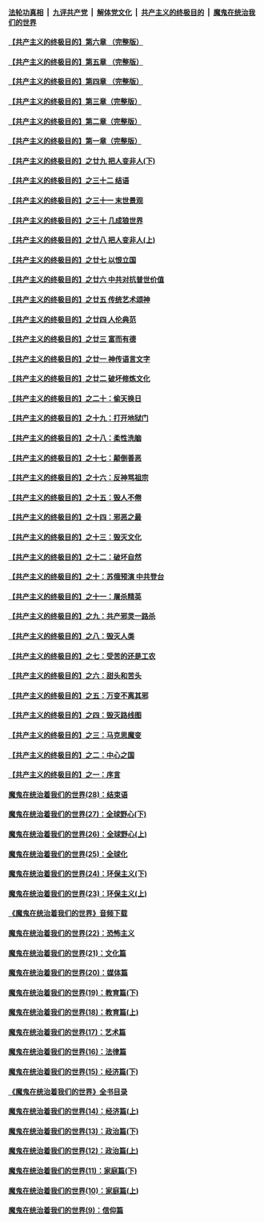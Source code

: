 

####  [法轮功真相](../../../../basic/blob/master/README.md?t=04072130) &nbsp;|&nbsp; [九评共产党](../../../../9ping.md/blob/master/README.md?t=04072130) &nbsp;|&nbsp; [解体党文化](../../../../jtdwh.md/blob/master/README.md?t=04072130)  &nbsp;|&nbsp; [共产主义的终极目的](../../../../gczydzjmd.md/blob/master/README.md?t=04072130) &nbsp;|&nbsp; [魔鬼在统治我们的世界](../../../../mgztzwmdsj.md/blob/master/README.md?t=04072130) 

#### [【共产主义的终极目的】第六章 （完整版）](../pages/nsc422/n11428913.md?t=04072130) 

#### [【共产主义的终极目的】第五章 （完整版）](../pages/nsc422/n11428912.md?t=04072130) 

#### [【共产主义的终极目的】第四章 （完整版）](../pages/nsc422/n11428907.md?t=04072130) 

#### [【共产主义的终极目的】第三章（完整版）](../pages/nsc422/n11428848.md?t=04072130) 

#### [【共产主义的终极目的】第二章（完整版）](../pages/nsc422/n11428831.md?t=04072130) 

#### [【共产主义的终极目的】第一章（完整版）](../pages/nsc422/n11417651.md?t=04072130) 

#### [【共产主义的终极目的】之廿九 把人变非人(下)](../pages/nsc422/n11344140.md?t=04072130) 

#### [【共产主义的终极目的】之三十二 结语](../pages/nsc422/n11360535.md?t=04072130) 

#### [【共产主义的终极目的】之三十一 末世景观](../pages/nsc422/n11351129.md?t=04072130) 

#### [【共产主义的终极目的】之三十 几成狼世界](../pages/nsc422/n11348280.md?t=04072130) 

#### [【共产主义的终极目的】之廿八 把人变非人(上)](../pages/nsc422/n11340492.md?t=04072130) 

#### [【共产主义的终极目的】之廿七 以恨立国](../pages/nsc422/n11336944.md?t=04072130) 

#### [【共产主义的终极目的】之廿六 中共对抗普世价值](../pages/nsc422/n11324785.md?t=04072130) 

#### [【共产主义的终极目的】之廿五 传统艺术颂神](../pages/nsc422/n11296396.md?t=04072130) 

#### [【共产主义的终极目的】之廿四 人伦典范](../pages/nsc422/n11296397.md?t=04072130) 

#### [【共产主义的终极目的】之廿三 富而有德](../pages/nsc422/n11283598.md?t=04072130) 

#### [【共产主义的终极目的】之廿一 神传语言文字](../pages/nsc422/n11263265.md?t=04072130) 

#### [【共产主义的终极目的】之廿二 破坏修炼文化](../pages/nsc422/n11245728.md?t=04072130) 

#### [【共产主义的终极目的】之二十：偷天换日](../pages/nsc422/n11238846.md?t=04072130) 

#### [【共产主义的终极目的】之十九：打开地狱门](../pages/nsc422/n11206376.md?t=04072130) 

#### [【共产主义的终极目的】之十八：柔性洗脑](../pages/nsc422/n11199994.md?t=04072130) 

#### [【共产主义的终极目的】之十七：颠倒善恶](../pages/nsc422/n11179782.md?t=04072130) 

#### [【共产主义的终极目的】之十六：反神骂祖宗](../pages/nsc422/n11166798.md?t=04072130) 

#### [【共产主义的终极目的】之十五：毁人不倦](../pages/nsc422/n11166792.md?t=04072130) 

#### [【共产主义的终极目的】之十四：邪恶之最](../pages/nsc422/n11150249.md?t=04072130) 

#### [【共产主义的终极目的】之十三：毁灭文化](../pages/nsc422/n11135227.md?t=04072130) 

#### [【共产主义的终极目的】之十二：破坏自然](../pages/nsc422/n11135214.md?t=04072130) 

#### [【共产主义的终极目的】之十：苏俄预演 中共登台](../pages/nsc422/n11118424.md?t=04072130) 

#### [【共产主义的终极目的】之十一：屠杀精英](../pages/nsc422/n11118442.md?t=04072130) 

#### [【共产主义的终极目的】之九：共产邪灵一路杀](../pages/nsc422/n11114139.md?t=04072130) 

#### [【共产主义的终极目的】之八：毁灭人类](../pages/nsc422/n11108503.md?t=04072130) 

#### [【共产主义的终极目的】之七：受苦的还是工农](../pages/nsc422/n11101809.md?t=04072130) 

#### [【共产主义的终极目的】之六：甜头和苦头](../pages/nsc422/n11096971.md?t=04072130) 

#### [【共产主义的终极目的】之五：万变不离其邪](../pages/nsc422/n11091285.md?t=04072130) 

#### [【共产主义的终极目的】之四：毁灭路线图](../pages/nsc422/n11086284.md?t=04072130) 

#### [【共产主义的终极目的】之三：马克思魔变](../pages/nsc422/n11061941.md?t=04072130) 

#### [【共产主义的终极目的】之二：中心之国](../pages/nsc422/n11047728.md?t=04072130) 

#### [【共产主义的终极目的】之一：序言](../pages/nsc422/n11086077.md?t=04072130) 

#### [魔鬼在统治着我们的世界(28)：结束语](../pages/nsc422/n10936246.md?t=04072130) 

#### [魔鬼在统治着我们的世界(27)：全球野心(下)](../pages/nsc422/n10928319.md?t=04072130) 

#### [魔鬼在统治着我们的世界(26)：全球野心(上)](../pages/nsc422/n10900318.md?t=04072130) 

#### [魔鬼在统治着我们的世界(25)：全球化](../pages/nsc422/n10788205.md?t=04072130) 

#### [魔鬼在统治着我们的世界(24)：环保主义(下)](../pages/nsc422/n10695307.md?t=04072130) 

#### [魔鬼在统治着我们的世界(23)：环保主义(上)](../pages/nsc422/n10688613.md?t=04072130) 

#### [《魔鬼在统治着我们的世界》音频下载](../pages/nsc422/n10635553.md?t=04072130) 

#### [魔鬼在统治着我们的世界(22)：恐怖主义](../pages/nsc422/n10614727.md?t=04072130) 

#### [魔鬼在统治着我们的世界(21)：文化篇](../pages/nsc422/n10597706.md?t=04072130) 

#### [魔鬼在统治着我们的世界(20)：媒体篇](../pages/nsc422/n10586579.md?t=04072130) 

#### [魔鬼在统治着我们的世界(19)：教育篇(下)](../pages/nsc422/n10564808.md?t=04072130) 

#### [魔鬼在统治着我们的世界(18)：教育篇(上)](../pages/nsc422/n10526970.md?t=04072130) 

#### [魔鬼在统治着我们的世界(17)：艺术篇](../pages/nsc422/n10499093.md?t=04072130) 

#### [魔鬼在统治着我们的世界(16)：法律篇](../pages/nsc422/n10485969.md?t=04072130) 

#### [魔鬼在统治着我们的世界(15)：经济篇(下)](../pages/nsc422/n10469975.md?t=04072130) 

#### [《魔鬼在统治着我们的世界》全书目录](../pages/nsc422/n10464261.md?t=04072130) 

#### [魔鬼在统治着我们的世界(14)：经济篇(上)](../pages/nsc422/n10457370.md?t=04072130) 

#### [魔鬼在统治着我们的世界(13)：政治篇(下)](../pages/nsc422/n10448270.md?t=04072130) 

#### [魔鬼在统治着我们的世界(12)：政治篇(上)](../pages/nsc422/n10444576.md?t=04072130) 

#### [魔鬼在统治着我们的世界(11)：家庭篇(下)](../pages/nsc422/n10440961.md?t=04072130) 

#### [魔鬼在统治着我们的世界(10)：家庭篇(上)](../pages/nsc422/n10435448.md?t=04072130) 

#### [魔鬼在统治着我们的世界(9)：信仰篇](../pages/nsc422/n10432159.md?t=04072130) 

